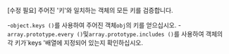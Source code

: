 [수정 필요]
주어진 '키'와 일치하는 객체의 모든 키를 검증합니다.

-`object.keys ()`를 사용하여 주어진 객체`obj`의 키를 얻으십시오.
-`array.prototype.every ()`및`array.prototype.includes ()`를 사용하여 객체의 각 키가`keys '배열에 지정되어 있는지 확인하십시오.